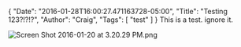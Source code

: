 {
  "Date": "2016-01-28T16:00:27.471163728-05:00",
  "Title": "Testing 123?!?!?",
  "Author": "Craig",
  "Tags": [
    "test"
  ]
}
This is a test. ignore it.


![Screen Shot 2016-01-20 at 3.20.29 PM.png](/img/2016-01-28-1600-Screen-Shot-2016-01-20-at-3.20.29-PM.png)